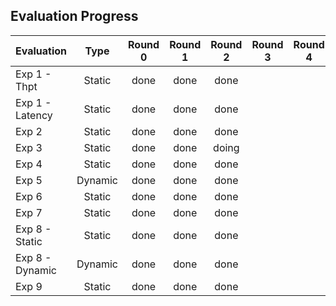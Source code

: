 ## Evaluation Progress


|  Evaluation  | Type | Round 0 | Round 1 | Round 2 | Round 3 | Round 4 |
|:-------|:-------:|:-------:|:-------:|:-------:|:-------:|:-------:|
| Exp 1 - Thpt     | Static  | done | done | done |  |  |
| Exp 1 - Latency  | Static  | done | done | done |  |  |
| Exp 2            | Static  | done | done | done |  |  |
| Exp 3            | Static  | done | done | doing |  |  |
| Exp 4            | Static  | done | done | done |  |  |
| Exp 5            | Dynamic | done | done | done |  |  |
| Exp 6            | Static  | done | done | done |  |  |
| Exp 7            | Static  | done | done | done |  |  |
| Exp 8 - Static   | Static  | done | done | done |  |  |
| Exp 8 - Dynamic  | Dynamic | done | done | done |  |  |
| Exp 9            | Static  | done | done | done |  |  |
</br>